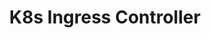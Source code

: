 ---
title: K8s Ingress Controller
description: Any non Azure controller, e.g. nginx, traefik
complexity: 5
security: 0
cost: 0
operations: 5
---